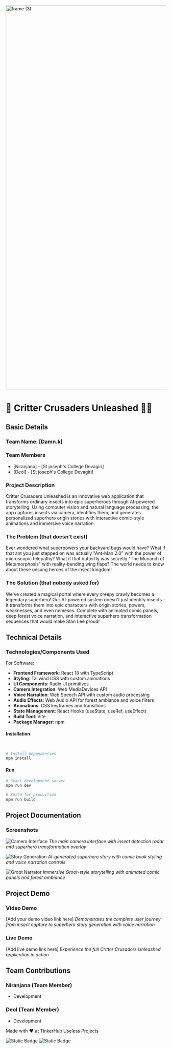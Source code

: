 <img width="3188" height="1202" alt="frame (3)" src="https://github.com/user-attachments/assets/517ad8e9-ad22-457d-9538-a9e62d137cd7" />

# 🦗 Critter Crusaders Unleashed 🦸‍♂️

## Basic Details
### Team Name: [Damn.k]

### Team Members
- [Niranjana] - [St joseph's College Devagiri]
- [Deol] - [St joseph's College Devagiri]

### Project Description
Critter Crusaders Unleashed is an innovative web application that transforms ordinary insects into epic superheroes through AI-powered storytelling. Using computer vision and natural language processing, the app captures insects via camera, identifies them, and generates personalized superhero origin stories with interactive comic-style animations and immersive voice narration.

### The Problem (that doesn't exist)
Ever wondered what superpowers your backyard bugs would have? What if that ant you just stepped on was actually "Ant-Man 2.0" with the power of microscopic telepathy? What if that butterfly was secretly "The Monarch of Metamorphosis" with reality-bending wing flaps? The world needs to know about these unsung heroes of the insect kingdom!

### The Solution (that nobody asked for)
We've created a magical portal where every creepy crawly becomes a legendary superhero! Our AI-powered system doesn't just identify insects - it transforms them into epic characters with origin stories, powers, weaknesses, and even nemeses. Complete with animated comic panels, deep forest voice narration, and interactive superhero transformation sequences that would make Stan Lee proud!

## Technical Details
### Technologies/Components Used
For Software:
- **Frontend Framework**: React 18 with TypeScript
- **Styling**: Tailwind CSS with custom animations
- **UI Components**: Radix UI primitives
- **Camera Integration**: Web MediaDevices API
- **Voice Narration**: Web Speech API with custom audio processing
- **Audio Effects**: Web Audio API for forest ambiance and voice filters
- **Animations**: CSS keyframes and transitions
- **State Management**: React Hooks (useState, useRef, useEffect)
- **Build Tool**: Vite
- **Package Manager**: npm


#### Installation
```bash


# Install dependencies
npm install
```

#### Run
```bash
# Start development server
npm run dev

# Build for production
npm run build


```


## Project Documentation

### Screenshots

![Camera Interface](screenshots/camera-interface.png)
*The main camera interface with insect detection radar and superhero transformation overlay*

![Story Generation](screenshots/story-generation.png)
*AI-generated superhero story with comic book styling and voice narration controls*

![Groot Narrator](screenshots/groot-narrator.png)
*Immersive Groot-style storytelling with animated comic panels and forest ambiance*


## Project Demo

### Video Demo
[Add your demo video link here]
*Demonstrates the complete user journey from insect capture to superhero story generation with voice narration*

### Live Demo
[Add live demo link here]
*Experience the full Critter Crusaders Unleashed application in action*

## Team Contributions

### Niranjana (Team Member)
- Development

### Deol (Team Member)
- Development


Made with ❤️ at TinkerHub Useless Projects 

![Static Badge](https://img.shields.io/badge/TinkerHub-24?color=%23000000&link=https%3A%2F%2Fwww.tinkerhub.org%2F)
![Static Badge](https://img.shields.io/badge/UselessProjects--25-25?link=https%3A%2F%2Fwww.tinkerhub.org%2Fevents%2FQ2Q1TQKX6Q%2FUseless%2520Projects)


